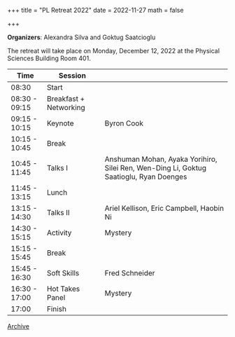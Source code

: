 +++
title = "PL Retreat 2022"
date = 2022-11-27
math = false

+++

**Organizers**: Alexandra Silva and Goktug Saatcioglu

The retreat will take place on Monday, December 12, 2022 at the Physical Sciences Building Room 401.


| Time           | Session                        |            |
|----------------|--------------------------------|------------|
| 08:30          | Start                          |            |
| 08:30 - 09:15  | Breakfast + Networking         |            |
| 09:15 - 10:15  | Keynote                        | Byron Cook |
| 10:15 - 10:45  | Break                          |            |
| 10:45 - 11:45  | Talks I                        | Anshuman Mohan, Ayaka Yorihiro, Silei Ren, Wen-Ding Li, Goktug Saatioglu, Ryan Doenges |
| 11:45 - 13:15  | Lunch                          |            |
| 13:15 - 14:30  | Talks II                       | Ariel Kellison, Eric Campbell, Haobin Ni |
| 14:30 - 15:15  | Activity                       | Mystery    |
| 15:15 - 15:45  | Break                          |            |
| 15:45 - 16:30  | Soft Skills                    | Fred Schneider |
| 16:30 - 17:00  | Hot Takes Panel                | Mystery    |
| 17:00          | Finish                         |            |

[Archive](../)
